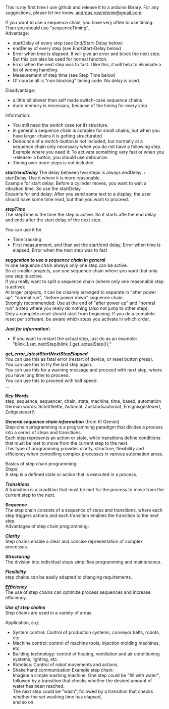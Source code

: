 This is my first time I use github and release it to a arduino library. For any suggestions, please let me know. andreas.rosenheim@gmail.com

If you want to use a sequence chain, you have very often to use timing. Than you should use "sequenceTiming".\
Advantage:
- startDelay of every step (see End/Start-Delay below)
- endDelay of every step   (see End/Start-Delay below)
- Error when time is elapsed. It will give an error and block the next step. But this can also be used for normal function.
- Error when the next step was to fast. I like this, it will help to eliminate a lot of wrong handling.
- Measurement of step time (see Step Time below)
- Of course all is "non blocking" timing code. No delay is used.

Disadvantage:
- a little bit slower than self made switch-case sequence chains
- more memory is necessary, because of the timing for every step

Information:
- You still need the switch case (or if) structure.
- in general a sequence chain is complex for small chains, but when you have larger chains it is getting structurated
- Debounce of a switch-button is not included, but normally at a sequence chain only necessary when you do not have a following step.
  Example where you need it: To activate something very fast or when you -release- a button, you should use debounce.
- Timing over more steps is not included

***start/endDelay***
The delay between two steps is always endDelay + startDelay. Use it where it is more reasonable.\
Example for start delay: Before a cylinder moves, you want to wait a vibration time. So use the startDelay\
Expamle for end delay: After you send some text to a display, the user should have some time read, but than you want to proceed.

***stepTime***\
The stepTime is the time the step is active. So it starts afte the end delay and ends after the start delay of the next step.

You can use it for
- Time tracking
- First measurement, and than set the start/end delay, Error when time is elapsed, Error when the next step was to fast

***suggestion to use a sequence chain in general***\
In one sequence chain always only one step can be active.\
So at smaller projects, use one sequence chain where you want that only one step is active.\
If you really want to split a sequence chain (where only one reasonable step is active):\
At larger projects, it can be clearely arranged to separate in "after power up", "normal run", "before power down" sequence chain.\
Strongly recommended: Use at the end of "after power up" and "normal run" a step where you really do nothing (also not jump to other step).\
Only a complete reset should start from beginning. If you do a complete reset per software, be aware which steps you activate in which order.

***Just for information***\
- If you want to restart the actual step, just do as an example: "blink_1.set_nextStep(blink_1.get_actualStep());"

***get_error_latestStartNextStepElapsed***\
You can use this as fatal error (restart of device, or reset button press).\
You can use this to try the last step again.\
You can use this for a warning message and proceed with next step, where you have long time to proceed.\
You can use this to proceed with half speed.\
...

***Key Words***\
step, sequence, sequencer, chain, state, machine, time, based, automation\
German words: Schrittkette, Automat, Zustandsautomat, Ereignisgesteuert, Zeitgesteuert\

***General sequence chain information*** (from KI Gemini)\
Step-chain programming is a programming paradigm that divides a process into a series of steps and transitions.\
Each step represents an action or state, while transitions define conditions that must be met to move from the current step to the next.\
This type of programming provides clarity, structure, flexibility and efficiency when controlling complex processes in various automation areas. 

Basics of step chain programming:\
Steps:\
A step is a defined state or action that is executed in a process.

***Transitions***\
A transition is a condition that must be met for the process to move from the current step to the next.

***Sequence***\
The step chain consists of a sequence of steps and transitions, where each step triggers actions and each transition enables the transition to the next step.\
Advantages of step chain programming:

***Clarity***\
Step chains enable a clear and concise representation of complex processes.

***Structuring***\
The division into individual steps simplifies programming and maintenance.

***Flexibility***\
step chains can be easily adapted to changing requirements.

***Efficiency***\
The use of step chains can optimize process sequences and increase efficiency. 

***Use of step chains***\
Step chains are used in a variety of areas.

Application, e.g:
- System control: Control of production systems, conveyor belts, robots, etc.
- Machine control: control of machine tools, injection molding machines, etc.
- Building technology: control of heating, ventilation and air conditioning systems, lighting, etc.
- Robotics: Control of robot movements and actions.
- Shake hand communication
Example step chain:\
Imagine a simple washing machine. One step could be "fill with water",\
followed by a transition that checks whether the desired amount of water has been reached.\
The next step could be "wash", followed by a transition that checks whether the set washing time has elapsed,\
and so on.
